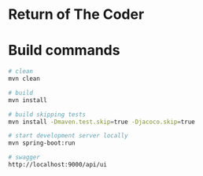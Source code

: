 # Return of The Coder


# Build commands

```bash
# clean
mvn clean

# build
mvn install

# build skipping tests
mvn install -Dmaven.test.skip=true -Djacoco.skip=true

# start development server locally
mvn spring-boot:run

# swagger
http://localhost:9000/api/ui
```